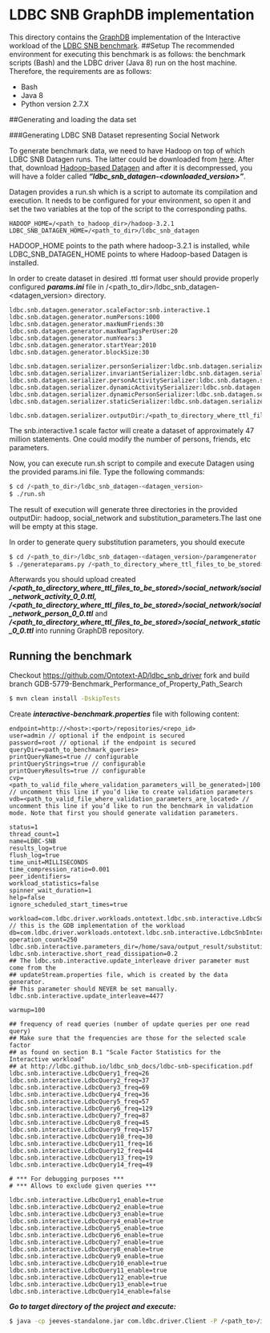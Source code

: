 # LDBC SNB GraphDB implementation

This directory contains the [GraphDB](https://www.ontotext.com/products/graphdb/) implementation of the Interactive workload of the [LDBC SNB benchmark](https://github.com/ldbc/ldbc_snb_docs).
##Setup
The recommended environment for executing this benchmark is as follows: the benchmark scripts (Bash) and the LDBC driver (Java 8) run on the host machine. Therefore, the requirements are as follows:

* Bash
* Java 8
* Python version 2.7.X

##Generating and loading the data set

###Generating LDBC SNB Dataset representing Social Network

To generate benchmark data, we need to have Hadoop on top of which LDBC SNB Datagen runs. The latter could be downloaded from [here](http://archive.apache.org/dist/hadoop/core/hadoop-3.2.1/hadoop-3.2.1.tar.gz).
After that, download [Hadoop-based Datagen](https://github.com/ldbc/ldbc_snb_datagen_hadoop) and after it is decompressed, you will have a folder called ***“ldbc_snb_datagen-<downloaded_version>”***.

Datagen provides a run.sh which is a script to automate its compilation and execution. It needs to be configured for your environment, so open it and set the two variables at the top of the script to the corresponding paths.

```
HADOOP_HOME=/<path_to_hadoop_dir>/hadoop-3.2.1
LDBC_SNB_DATAGEN_HOME=/<path_to_dir>/ldbc_snb_datagen
```

HADOOP_HOME points to the path where hadoop-3.2.1 is installed, while LDBC_SNB_DATAGEN_HOME points to where Hadoop-based Datagen is installed.

In order to create dataset in desired .ttl format user should provide properly configured ***params.ini*** file in /<path_to_dir>/ldbc_snb_datagen-<datagen_version> directory.

```
ldbc.snb.datagen.generator.scaleFactor:snb.interactive.1                                                                              
ldbc.snb.datagen.generator.numPersons:1000                                                                                          
ldbc.snb.datagen.generator.maxNumFriends:30                                                                                          
ldbc.snb.datagen.generator.maxNumTagsPerUser:20                                                                                   
ldbc.snb.datagen.generator.numYears:3                                                                                         
ldbc.snb.datagen.generator.startYear:2010                                                                                          
ldbc.snb.datagen.generator.blockSize:30                                                                                            
                                                                                                                                        
ldbc.snb.datagen.serializer.personSerializer:ldbc.snb.datagen.serializer.snb.interactive.TurtlePersonSerializer               
ldbc.snb.datagen.serializer.invariantSerializer:ldbc.snb.datagen.serializer.snb.interactive.TurtleInvariantSerializer              
ldbc.snb.datagen.serializer.personActivitySerializer:ldbc.snb.datagen.serializer.snb.interactive.TurtlePersonActivitySerializer
ldbc.snb.datagen.serializer.dynamicActivitySerializer:ldbc.snb.datagen.serializer.snb.turtle.TurtleDynamicActivitySerializer    
ldbc.snb.datagen.serializer.dynamicPersonSerializer:ldbc.snb.datagen.serializer.snb.turtle.TurtleDynamicPersonSerializer     
ldbc.snb.datagen.serializer.staticSerializer:ldbc.snb.datagen.serializer.snb.turtle.TurtleStaticSerializer                        

ldbc.snb.datagen.serializer.outputDir:/<path_to_directory_where_ttl_files_to_be_stored>
```
The snb.interactive.1 scale factor will create a dataset of approximately 47 million statements. One could modify the number of persons, friends, etc parameters.

Now, you can execute run.sh script to compile and execute Datagen using the provided params.ini file. Type the following commands:
```bash
$ cd /<path_to_dir>/ldbc_snb_datagen-<datagen_version>
$ ./run.sh
```
The result of execution will generate three directories in the provided outputDir: hadoop, social_network and substitution_parameters.The last one will be empty at this stage.

In order to generate query substitution parameters, you should execute
```bash
$ cd /<path_to_dir>/ldbc_snb_datagen-<datagen_version>/paramgenerator
$ ./generateparams.py /<path_to_directory_where_ttl_files_to_be_stored>/hadoop /<path_to_directory_where_ttl_files_to_be_stored>/substitution_parameters.
```
Afterwards you should upload created ***/<path_to_directory_where_ttl_files_to_be_stored>/social_network/social_network_activity_0_0.ttl,  /<path_to_directory_where_ttl_files_to_be_stored>/social_network/social_network_person_0_0.ttl*** and ***/<path_to_directory_where_ttl_files_to_be_stored>/social_network_static_0_0.ttl*** into running GraphDB repository.

## Running the benchmark

Checkout https://github.com/Ontotext-AD/ldbc_snb_driver fork and build branch GDB-5779-Benchmark_Performance_of_Property_Path_Search 
```bash
$ mvn clean install -DskipTests
```

Create ***interactive-benchmark.properties*** file with following content:

```
endpoint=http://<host>:<port>/repositories/<repo_id>
user=admin // optional if the endpoint is secured
password=root // optional if the endpoint is secured
queryDir=<path_to_benchmark_queries>
printQueryNames=true // configurable
printQueryStrings=true // configurable
printQueryResults=true // configurable
cvp=<path_to_valid_file_where_validation_parameters_will_be_generated>|100 // uncomment this line if you’d like to create validation parameters
vdb=<path_to_valid_file_where_validation_parameters_are_located> // uncomment this line if you’d like to run the benchmark in validation mode. Note that first you should generate validation parameters.

status=1
thread_count=1
name=LDBC-SNB
results_log=true
flush_log=true
time_unit=MILLISECONDS
time_compression_ratio=0.001
peer_identifiers=
workload_statistics=false
spinner_wait_duration=1
help=false
ignore_scheduled_start_times=true

workload=com.ldbc.driver.workloads.ontotext.ldbc.snb.interactive.LdbcSnbInteractiveGraphDBWorkload // this is the GDB implementation of the workload
db=com.ldbc.driver.workloads.ontotext.ldbc.snb.interactive.LdbcSnbInteractiveGraphDb
operation_count=250
ldbc.snb.interactive.parameters_dir=/home/sava/output_result/substitution_parameters/
ldbc.snb.interactive.short_read_dissipation=0.2
## The ldbc.snb.interactive.update_interleave driver parameter must come from the
## updateStream.properties file, which is created by the data generator.
## This parameter should NEVER be set manually.
ldbc.snb.interactive.update_interleave=4477

warmup=100

## frequency of read queries (number of update queries per one read query)
## Make sure that the frequencies are those for the selected scale factor
## as found on section B.1 "Scale Factor Statistics for the Interactive workload"
## at http://ldbc.github.io/ldbc_snb_docs/ldbc-snb-specification.pdf
ldbc.snb.interactive.LdbcQuery1_freq=26
ldbc.snb.interactive.LdbcQuery2_freq=37
ldbc.snb.interactive.LdbcQuery3_freq=69
ldbc.snb.interactive.LdbcQuery4_freq=36
ldbc.snb.interactive.LdbcQuery5_freq=57
ldbc.snb.interactive.LdbcQuery6_freq=129
ldbc.snb.interactive.LdbcQuery7_freq=87
ldbc.snb.interactive.LdbcQuery8_freq=45
ldbc.snb.interactive.LdbcQuery9_freq=157
ldbc.snb.interactive.LdbcQuery10_freq=30
ldbc.snb.interactive.LdbcQuery11_freq=16
ldbc.snb.interactive.LdbcQuery12_freq=44
ldbc.snb.interactive.LdbcQuery13_freq=19
ldbc.snb.interactive.LdbcQuery14_freq=49

# *** For debugging purposes ***
# *** Allows to exclude given queries ***

ldbc.snb.interactive.LdbcQuery1_enable=true
ldbc.snb.interactive.LdbcQuery2_enable=true
ldbc.snb.interactive.LdbcQuery3_enable=true
ldbc.snb.interactive.LdbcQuery4_enable=true
ldbc.snb.interactive.LdbcQuery5_enable=true
ldbc.snb.interactive.LdbcQuery6_enable=true
ldbc.snb.interactive.LdbcQuery7_enable=true
ldbc.snb.interactive.LdbcQuery8_enable=true
ldbc.snb.interactive.LdbcQuery9_enable=true
ldbc.snb.interactive.LdbcQuery10_enable=true
ldbc.snb.interactive.LdbcQuery11_enable=true
ldbc.snb.interactive.LdbcQuery12_enable=true
ldbc.snb.interactive.LdbcQuery13_enable=true
ldbc.snb.interactive.LdbcQuery14_enable=false
```

***Go to target directory of the project and execute:***

```bash
$ java -cp jeeves-standalone.jar com.ldbc.driver.Client -P /<path_to>/interactive-benchmark.properties
```